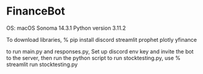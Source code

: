 # FinanceBot

OS: macOS Sonoma 14.3.1
Python version 3.11.2

To download libraries, % pip install discord streamlit prophet plotly yfinance 

to run main.py and responses.py, Set up discord env key and invite the bot to the server, then run the python script
to run stocktesting.py, use % streamlit run stocktesting.py
